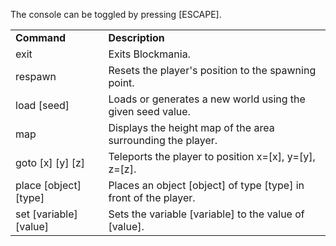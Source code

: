 The console can be toggled by pressing [ESCAPE].

<table>
<tr>
<td><b>Command</b></td><td><b>Description</b></td>
</tr>
<tr>
<td>exit</td><td>Exits Blockmania.</td>
</tr>
<tr>
<td>respawn</td><td>Resets the player's position to the spawning point.</td>
</tr>
<tr>
<td>load [seed]</td><td>Loads or generates a new world using the given seed value.</td>
</tr>
<tr>
<td>map</td><td>Displays the height map of the area surrounding the player.</td>
</tr>
<tr>
<td>goto [x] [y] [z]</td><td>Teleports the player to position x=[x], y=[y], z=[z].</td>
</tr>
<tr>
<td>place [object] [type]</td><td>Places an object [object] of type [type] in front of the player.</td>
</tr>
<tr>
<td>set [variable] [value]</td><td>Sets the variable [variable] to the value of [value].</td>
</tr>
</table>


